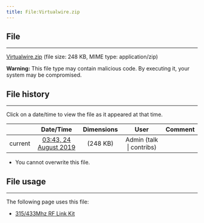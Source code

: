 ```yaml
---
title: File:Virtualwire.zip
---
```


## File
--------

[Virtualwire.zip](https://wiki.elecrow.com/images/9/97/Virtualwire.zip) (file size: 248 KB, MIME type: application/zip)

**Warning:** This file type may contain malicious code. By executing it, your system may be compromised.

## File history
--------

Click on a date/time to view the file as it appeared at that time.

|         |                          Date/Time                           | Dimensions  |                             User                             | Comment |
| :-----: | :----------------------------------------------------------: | :---------: | :----------------------------------------------------------: | :-----: |
| current | [03:43, 24 August 2019](https://wiki.elecrow.com/images/9/97/Virtualwire.zip) | (248 KB) | Admin (talk \| contribs) |         |

- You cannot overwrite this file.

## File usage
--------

The following page uses this file:

- [315/433Mhz RF Link Kit](../315433mhz-rf-link-kit.md)